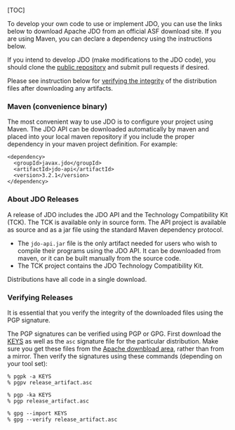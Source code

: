 [TOC]

To develop your own code to use or implement JDO, you can use the links below to download Apache JDO from an official ASF download site. If you are using Maven, you can declare a dependency using the instructions below.

If you intend to develop JDO (make modifications to the JDO code), you should clone the [public repository](https://db.apache.org/jdo/source-code.html) and submit pull requests if desired.

Please see instruction below for [verifying the integrity](#Verifying) of the distribution files after downloading any artifacts.

### Maven (convenience binary)

The most convenient way to use JDO is to configure your project using Maven. The JDO API can be downloaded automatically by maven and placed into your local maven repository if you include the proper dependency in your maven project definition. For example:

```auto
<dependency>
  <groupId>javax.jdo</groupId>
  <artifactId>jdo-api</artifactId>
  <version>3.2.1</version>
</dependency>
```

### About JDO Releases

A release of JDO includes the JDO API and the Technology Compatibility Kit (TCK). The TCK is available only in source form. The API project is available as source and as a jar file using the standard Maven dependency protocol.

+   The `jdo-api.jar` file is the only artifact needed for users who wish to compile their programs using the JDO API. It can be downloaded from maven, or it can be built manually from the source code.
+   The TCK project contains the JDO Technology Compatibility Kit.

Distributions have all code in a single download.

### Verifying Releases

It is essential that you verify the integrity of the downloaded files using the PGP signature.

The PGP signatures can be verified using PGP or GPG. First download the [KEYS](https://downloads.apache.org/db/jdo/KEYS) as well as the `asc` signature file for the particular distribution. Make sure you get these files from the [Apache downbload area](https://downloads.apache.org/db/jdo/), rather than from a mirror. Then verify the signatures using these commands (depending on your tool set):

```auto
% pgpk -a KEYS
% pgpv release_artifact.asc
```

```auto
% pgp -ka KEYS
% pgp release_artifact.asc
```

```auto
% gpg --import KEYS
% gpg --verify release_artifact.asc
```
